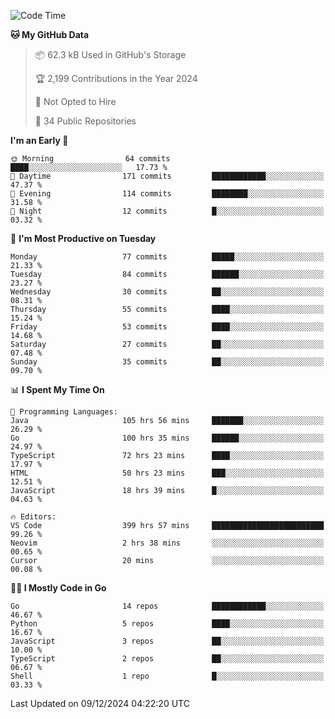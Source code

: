 <!--START_SECTION:thansetan-waka-->
![Code Time](http://img.shields.io/badge/Code%20Time-405%20hrs%2027%20mins-blue)

**🐱 My GitHub Data** 

> 📦 62.3 kB Used in GitHub's Storage 
 > 
> 🏆 2,199 Contributions in the Year 2024
 > 
> 🚫 Not Opted to Hire
 > 
> 📜 34 Public Repositories 
 > 

**I'm an Early 🐤** 

```text
🌞 Morning                64 commits          ████░░░░░░░░░░░░░░░░░░░░░   17.73 % 
🌆 Daytime                171 commits         ████████████░░░░░░░░░░░░░   47.37 % 
🌃 Evening                114 commits         ████████░░░░░░░░░░░░░░░░░   31.58 % 
🌙 Night                  12 commits          █░░░░░░░░░░░░░░░░░░░░░░░░   03.32 % 
```

📅 **I'm Most Productive on Tuesday** 

```text
Monday                   77 commits          █████░░░░░░░░░░░░░░░░░░░░   21.33 % 
Tuesday                  84 commits          ██████░░░░░░░░░░░░░░░░░░░   23.27 % 
Wednesday                30 commits          ██░░░░░░░░░░░░░░░░░░░░░░░   08.31 % 
Thursday                 55 commits          ████░░░░░░░░░░░░░░░░░░░░░   15.24 % 
Friday                   53 commits          ████░░░░░░░░░░░░░░░░░░░░░   14.68 % 
Saturday                 27 commits          ██░░░░░░░░░░░░░░░░░░░░░░░   07.48 % 
Sunday                   35 commits          ██░░░░░░░░░░░░░░░░░░░░░░░   09.70 % 
```

📊 **I Spent My Time On** 

```text
💬 Programming Languages: 
Java                     105 hrs 56 mins     ███████░░░░░░░░░░░░░░░░░░   26.29 % 
Go                       100 hrs 35 mins     ██████░░░░░░░░░░░░░░░░░░░   24.97 % 
TypeScript               72 hrs 23 mins      ████░░░░░░░░░░░░░░░░░░░░░   17.97 % 
HTML                     50 hrs 23 mins      ███░░░░░░░░░░░░░░░░░░░░░░   12.51 % 
JavaScript               18 hrs 39 mins      █░░░░░░░░░░░░░░░░░░░░░░░░   04.63 % 

🔥 Editors: 
VS Code                  399 hrs 57 mins     █████████████████████████   99.26 % 
Neovim                   2 hrs 38 mins       ░░░░░░░░░░░░░░░░░░░░░░░░░   00.65 % 
Cursor                   20 mins             ░░░░░░░░░░░░░░░░░░░░░░░░░   00.08 % 
```

**🧑‍💻 I Mostly Code in Go** 

```text
Go                       14 repos            ████████████░░░░░░░░░░░░░   46.67 % 
Python                   5 repos             ████░░░░░░░░░░░░░░░░░░░░░   16.67 % 
JavaScript               3 repos             ██░░░░░░░░░░░░░░░░░░░░░░░   10.00 % 
TypeScript               2 repos             ██░░░░░░░░░░░░░░░░░░░░░░░   06.67 % 
Shell                    1 repo              █░░░░░░░░░░░░░░░░░░░░░░░░   03.33 % 
```

Last Updated on 09/12/2024 04:22:20 UTC
<!--END_SECTION:thansetan-waka-->